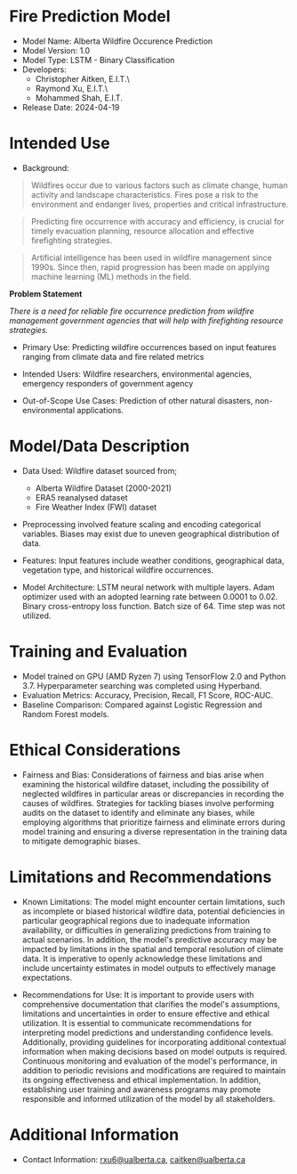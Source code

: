 # Fire Prediction Model

-   Model Name: Alberta Wildfire Occurence Prediction
-   Model Version: 1.0
-   Model Type: LSTM - Binary Classification
-   Developers:
    -   Christopher Aitken, E.I.T.\
    -   Raymond Xu, E.I.T.\
    -   Mohammed Shah, E.I.T.
-   Release Date: 2024-04-19

# Intended Use

-   Background:

> Wildfires occur due to various factors such as climate change, human
> activity and landscape characteristics. Fires pose a risk to the
> environment and endanger lives, properties and critical
> infrastructure.

> Predicting fire occurrence with accuracy and efficiency, is crucial
> for timely evacuation planning, resource allocation and effective
> firefighting strategies.

> Artificial intelligence has been used in wildfire management since
> 1990s. Since then, rapid progression has been made on applying machine
> learning (ML) methods in the field.

**Problem Statement**

*There is a need for reliable fire occurrence prediction from wildfire
management government agencies that will help with firefighting resource
strategies.*

-   Primary Use: Predicting wildfire occurrences based on input features
    ranging from climate data and fire related metrics

-   Intended Users: Wildfire researchers, environmental agencies,
    emergency responders of government agency

-   Out-of-Scope Use Cases: Prediction of other natural disasters,
    non-environmental applications.

# Model/Data Description

-   Data Used: Wildfire dataset sourced from;

    -   Alberta Wildfire Dataset (2000-2021)
    -   ERA5 reanalysed dataset
    -   Fire Weather Index (FWI) dataset

-   Preprocessing involved feature scaling and encoding categorical
    variables. Biases may exist due to uneven geographical distribution
    of data.

-   Features: Input features include weather conditions, geographical
    data, vegetation type, and historical wildfire occurrences.

-   Model Architecture: LSTM neural network with multiple layers. Adam
    optimizer used with an adopted learning rate between 0.0001 to 0.02.
    Binary cross-entropy loss function. Batch size of 64. Time step was
    not utilized.

# Training and Evaluation

-   Model trained on GPU (AMD Ryzen 7) using TensorFlow 2.0 and Python
    3.7. Hyperparameter searching was completed using Hyperband.
-   Evaluation Metrics: Accuracy, Precision, Recall, F1 Score, ROC-AUC.
-   Baseline Comparison: Compared against Logistic Regression and Random
    Forest models.

# Ethical Considerations

-   Fairness and Bias: Considerations of fairness and bias arise when
    examining the historical wildfire dataset, including the possibility
    of neglected wildfires in particular areas or discrepancies in
    recording the causes of wildfires. Strategies for tackling biases
    involve performing audits on the dataset to identify and eliminate
    any biases, while employing algorithms that prioritize fairness and
    eliminate errors during model training and ensuring a diverse
    representation in the training data to mitigate demographic biases.

# Limitations and Recommendations

-   Known Limitations: The model might encounter certain limitations,
    such as incomplete or biased historical wildfire data, potential
    deficiencies in particular geographical regions due to inadequate
    information availability, or difficulties in generalizing
    predictions from training to actual scenarios. In addition, the
    model\'s predictive accuracy may be impacted by limitations in the
    spatial and temporal resolution of climate data. It is imperative to
    openly acknowledge these limitations and include uncertainty
    estimates in model outputs to effectively manage expectations.

-   Recommendations for Use: It is important to provide users with
    comprehensive documentation that clarifies the model\'s assumptions,
    limitations and uncertainties in order to ensure effective and
    ethical utilization. It is essential to communicate recommendations
    for interpreting model predictions and understanding confidence
    levels. Additionally, providing guidelines for incorporating
    additional contextual information when making decisions based on
    model outputs is required. Continuous monitoring and evaluation of
    the model\'s performance, in addition to periodic revisions and
    modifications are required to maintain its ongoing effectiveness and
    ethical implementation. In addition, establishing user training and
    awareness programs may promote responsible and informed utilization
    of the model by all stakeholders.

# Additional Information

-   Contact Information: <rxu6@ualberta.ca>, <caitken@ualberta.ca>